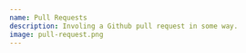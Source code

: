 ```yaml
---
name: Pull Requests
description: Involing a Github pull request in some way.
image: pull-request.png
---
```

